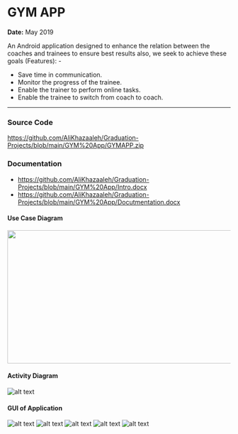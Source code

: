 # GYM APP

**Date:** May 2019

An Android application designed to enhance the relation between the coaches and trainees to ensure best results also, we seek to achieve these goals (Features): -

- Save time in communication.
- Monitor the progress of the trainee.
- Enable the trainer to perform online tasks.
- Enable the trainee to switch from coach to coach.

---

### Source Code
https://github.com/AliKhazaaleh/Graduation-Projects/blob/main/GYM%20App/GYMAPP.zip

### Documentation
- https://github.com/AliKhazaaleh/Graduation-Projects/blob/main/GYM%20App/Intro.docx
- https://github.com/AliKhazaaleh/Graduation-Projects/blob/main/GYM%20App/Docutmentation.docx


#### Use Case Diagram
<img src="https://github.com/AliKhazaaleh/Graduation-Projects/blob/main/GYM%20App/use%20case.png?raw=true" width="700" height="300"/>


#### Activity Diagram
![alt text](https://github.com/AliKhazaaleh/Graduation-Projects/blob/main/GYM%20App/Activity%20Diagram.png?raw=true)


#### GUI of Application

![alt text](https://github.com/AliKhazaaleh/Graduation-Projects/blob/main/GYM%20App/login.png?raw=true)
![alt text](https://github.com/AliKhazaaleh/Graduation-Projects/blob/main/GYM%20App/home-trainee.png?raw=true)
![alt text](https://github.com/AliKhazaaleh/Graduation-Projects/blob/main/GYM%20App/my%20requests.png?raw=true)
![alt text](https://github.com/AliKhazaaleh/Graduation-Projects/blob/main/GYM%20App/my%20training.png?raw=true)
![alt text](https://github.com/AliKhazaaleh/Graduation-Projects/blob/main/GYM%20App/add%20training.png?raw=true)
